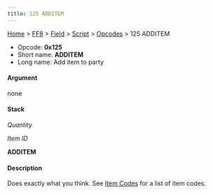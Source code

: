 ```yaml
---
title: 125 ADDITEM
---
```


[Home](../../../../Main%20Page.md.md) > [FF8](../../../../FF8.md) > [Field](../../../Field.md) > [Script](../../Script.md) > [Opcodes](../Opcodes.md) > 125 ADDITEM

-   Opcode: **0x125**
-   Short name: **ADDITEM**
-   Long name: Add item to party

#### Argument

none

#### Stack

  
*Quantity*

*Item ID*

**ADDITEM**

#### Description

Does exactly what you think. See [Item Codes][] for a list of item
codes.

  [Item Codes]: ../../../Item%20Codes.md "wikilink"
